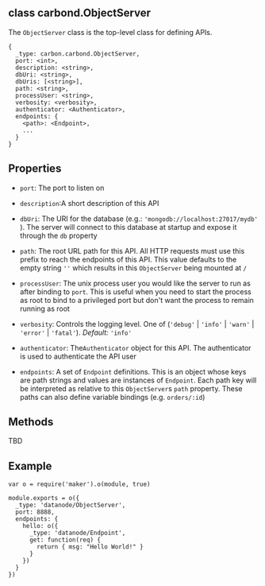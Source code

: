 class carbond.ObjectServer
----------

The ```ObjectServer``` class is the top-level class for defining APIs. 

```node
{
  _type: carbon.carbond.ObjectServer,
  port: <int>,
  description: <string>,
  dbUri: <string>,
  dbUris: [<string>],
  path: <string>,
  processUser: <string>,
  verbosity: <verbosity>,
  authenticator: <Authenticator>,
  endpoints: {
    <path>: <Endpoint>,
    ...
  }
}
```

Properties
----------

* ```port```: The port to listen on

* ```description```:A short description of this API

* ```dbUri```: The URI for the database (e.g.: ```'mongodb://localhost:27017/mydb' ```). The server will connect to this database at startup and expose it through the ```db``` property

* ```path```: The root URL path for this API. All HTTP requests must use this prefix to reach the endpoints of this API. This value defaults to the empty string ```''``` which results in this ```ObjectServer``` being mounted at ```/```

* ```processUser```: The unix process user you would like the server
  to run as after binding to ```port```. This is useful when you need to start the process as root
  to bind to a privileged port but don't want the process to remain
  running as root 

* ```verbosity```: Controls the logging level. One of (```'debug'``` | ```'info'``` | ```'warn'``` | ```'error'``` | ```'fatal'```). _Default:_ ```'info'```

* ```authenticator```: The```Authenticator``` object for this API. The authenticator is used to authenticate the API user

* ```endpoints```: A set of ```Endpoint``` definitions. This is an object whose keys are path strings and values are instances of ```Endpoint```. Each path key will be interpreted as relative to this ```ObjectServer```s ```path``` property. These paths can also define variable bindings (e.g. ```orders/:id```)  

Methods
----------

TBD


Example
----------

```node
var o = require('maker').o(module, true)

module.exports = o({
  _type: 'datanode/ObjectServer',
  port: 8888,
  endpoints: {
    hello: o({
      _type: 'datanode/Endpoint',
      get: function(req) {
        return { msg: "Hello World!" }
      }
    })
  }
})
```


